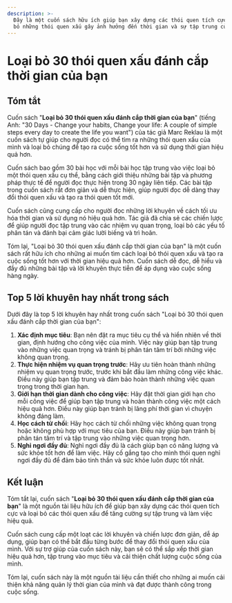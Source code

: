 ```yaml
---
description: >-
  Đây là một cuốn sách hữu ích giúp bạn xây dựng các thói quen tích cực và loại
  bỏ những thói quen xấu gây ảnh hưởng đến thời gian và sự tập trung của bạn.
---
```


# Loại bỏ 30 thói quen xấu đánh cắp thời gian của bạn

## Tóm tắt

Cuốn sách "**Loại bỏ 30 thói quen xấu đánh cắp thời gian của bạn**" (tiếng Anh: "30 Days - Change your habits, Change your life: A couple of simple steps every day to create the life you want") của tác giả Marc Reklau là một cuốn sách tự giúp cho người đọc có thể tìm ra những thói quen xấu của mình và loại bỏ chúng để tạo ra cuộc sống tốt hơn và sử dụng thời gian hiệu quả hơn.

Cuốn sách bao gồm 30 bài học với mỗi bài học tập trung vào việc loại bỏ một thói quen xấu cụ thể, bằng cách giới thiệu những bài tập và phương pháp thực tế để người đọc thực hiện trong 30 ngày liên tiếp. Các bài tập trong cuốn sách rất đơn giản và dễ thực hiện, giúp người đọc dễ dàng thay đổi thói quen xấu và tạo ra thói quen tốt mới.

Cuốn sách cũng cung cấp cho người đọc những lời khuyên về cách tối ưu hóa thời gian và sử dụng nó hiệu quả hơn. Tác giả đã chia sẻ các chiến lược để giúp người đọc tập trung vào các nhiệm vụ quan trọng, loại bỏ các yếu tố phân tán và đánh bại cảm giác lười biếng và trì hoãn.

Tóm lại, "Loại bỏ 30 thói quen xấu đánh cắp thời gian của bạn" là một cuốn sách rất hữu ích cho những ai muốn tìm cách loại bỏ thói quen xấu và tạo ra cuộc sống tốt hơn với thời gian hiệu quả hơn. Cuốn sách dễ đọc, dễ hiểu và đầy đủ những bài tập và lời khuyên thực tiễn để áp dụng vào cuộc sống hàng ngày.

## Top 5 lời khuyên hay nhất trong sách

Dưới đây là top 5 lời khuyên hay nhất trong cuốn sách "Loại bỏ 30 thói quen xấu đánh cắp thời gian của bạn":

1. **Xác định mục tiêu**: Bạn nên đặt ra mục tiêu cụ thể và hiển nhiên về thời gian, định hướng cho công việc của mình. Việc này giúp bạn tập trung vào những việc quan trọng và tránh bị phân tán tâm trí bởi những việc không quan trọng.
2. **Thực hiện nhiệm vụ quan trọng trước**: Hãy ưu tiên hoàn thành những nhiệm vụ quan trọng trước, trước khi bắt đầu làm những công việc khác. Điều này giúp bạn tập trung và đảm bảo hoàn thành những việc quan trọng trong thời gian hạn.
3. **Giới hạn thời gian dành cho công việc**: Hãy đặt thời gian giới hạn cho mỗi công việc để giúp bạn tập trung và hoàn thành công việc một cách hiệu quả hơn. Điều này giúp bạn tránh bị lãng phí thời gian vì chuyện không đáng làm.
4. **Học cách từ chối**: Hãy học cách từ chối những việc không quan trọng hoặc không phù hợp với mục tiêu của bạn. Điều này giúp bạn tránh bị phân tán tâm trí và tập trung vào những việc quan trọng hơn.
5. **Nghỉ ngơi đầy đủ**: Nghỉ ngơi đầy đủ là cách giúp bạn có năng lượng và sức khỏe tốt hơn để làm việc. Hãy cố gắng tạo cho mình thói quen nghỉ ngơi đầy đủ để đảm bảo tinh thần và sức khỏe luôn được tốt nhất.

## Kết luận

Tóm tắt lại, cuốn sách "**Loại bỏ 30 thói quen xấu đánh cắp thời gian của bạn**" là một nguồn tài liệu hữu ích để giúp bạn xây dựng các thói quen tích cực và loại bỏ các thói quen xấu để tăng cường sự tập trung và làm việc hiệu quả.

Cuốn sách cung cấp một loạt các lời khuyên và chiến lược đơn giản, dễ áp dụng, giúp bạn có thể bắt đầu từng bước để thay đổi thói quen xấu của mình. Với sự trợ giúp của cuốn sách này, bạn sẽ có thể sắp xếp thời gian hiệu quả hơn, tập trung vào mục tiêu và cải thiện chất lượng cuộc sống của mình.

Tóm lại, cuốn sách này là một nguồn tài liệu cần thiết cho những ai muốn cải thiện khả năng quản lý thời gian của mình và đạt được thành công trong cuộc sống.

